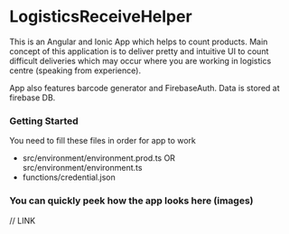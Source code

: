 # LogisticsReceiveHelper

This is an Angular and Ionic App which helps to count products. Main concept of this application is to deliver pretty and intuitive UI to count difficult deliveries which may occur where you are working in logistics centre (speaking from experience).

App also features barcode generator and FirebaseAuth. Data is stored at firebase DB.

### Getting Started

You need to fill these files in order for app to work
* src/environment/environment.prod.ts OR src/environment/environment.ts 
* functions/credential.json

### You can quickly peek how the app looks here (images)

// LINK
